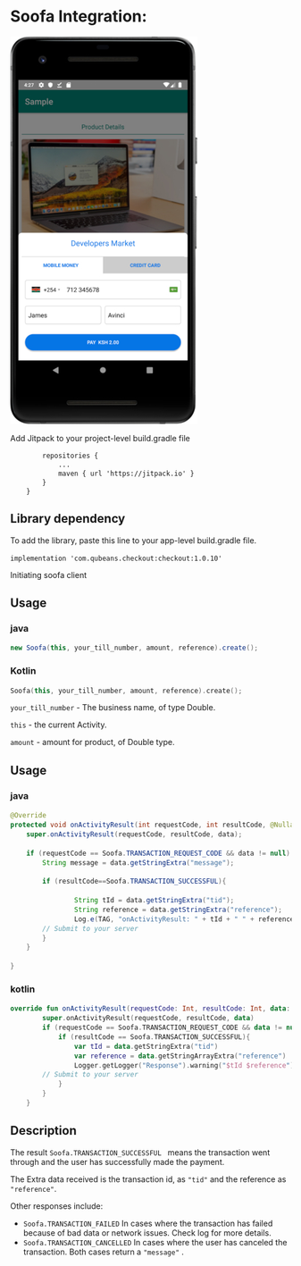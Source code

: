 # Soofa Integration:

![](https://github.com/soofapay/checkout-android/raw/master/sample-screenshot.jpg)

Add Jitpack to your project-level build.gradle file

```allprojects {
		repositories {
			...
			maven { url 'https://jitpack.io' }
		}
	}
  ```

## Library dependency

To add the library, paste this line to your app-level build.gradle file.

```implementation 'com.qubeans.checkout:checkout:1.0.10'```


Initiating soofa client

## Usage

### java

```java
new Soofa(this, your_till_number, amount, reference).create();
```

### Kotlin

```kotlin
Soofa(this, your_till_number, amount, reference).create();
```

`your_till_number` - The business name, of type Double.

`this` - the current Activity. 

`amount` - amount for product, of Double type.


  ## Usage
  ### java
  ```java
@Override
  protected void onActivityResult(int requestCode, int resultCode, @Nullable Intent data) {
      super.onActivityResult(requestCode, resultCode, data);

      if (requestCode == Soofa.TRANSACTION_REQUEST_CODE && data != null) {
          String message = data.getStringExtra("message");

          if (resultCode==Soofa.TRANSACTION_SUCCESSFUL){
            
                  String tId = data.getStringExtra("tid");
                  String reference = data.getStringExtra("reference");
                  Log.e(TAG, "onActivityResult: " + tId + " " + reference );
		  // Submit to your server
          }
      }

  }
```
### kotlin
```kotlin
override fun onActivityResult(requestCode: Int, resultCode: Int, data: Intent?) {
        super.onActivityResult(requestCode, resultCode, data)
        if (requestCode == Soofa.TRANSACTION_REQUEST_CODE && data != null){
            if (resultCode == Soofa.TRANSACTION_SUCCESSFUL){
                var tId = data.getStringExtra("tid")
                var reference = data.getStringArrayExtra("reference")
                Logger.getLogger("Response").warning("$tId $reference")
		// Submit to your server
            }
        }
    }
  ```

## Description

The result ```Soofa.TRANSACTION_SUCCESSFUL ```  means the transaction went through and the user has successfully made the payment. 

The Extra data received is the transaction id, as ```"tid"``` and the reference as ```"reference"```.  

Other responses include:
*  ``` Soofa.TRANSACTION_FAILED ```  In cases where the transaction has failed because of bad data or network issues. Check log for more details.
*  ``` Soofa.TRANSACTION_CANCELLED ```  In cases where the user has canceled the transaction.
Both cases return a ``` "message" ``` .
